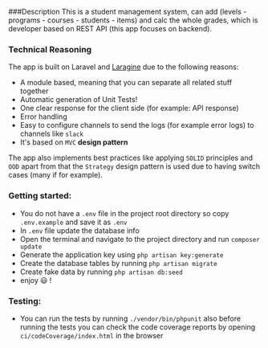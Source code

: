 ###Description
This is a student management system, can add (levels - programs - courses - students - items) and calc the whole grades, which is developer based on
REST API (this app focuses on backend).

### Technical Reasoning
The app is built on Laravel and [Laragine](https://github.com/yepwoo/laragine) due to the following reasons:
* A module based, meaning that you can separate all related stuff together
* Automatic generation of Unit Tests!
* One clear response for the client side (for example: API response)
* Error handling
* Easy to configure channels to send the logs (for example error logs) to channels like `slack`
* It's based on `MVC` **design pattern**

The app also implements best practices like applying `SOLID` principles and `OOD` apart from that the `Strategy` design pattern is used due to having switch cases (many if for example).

### Getting started:
* You do not have a `.env` file in the project root directory so copy `.env.example` and save it as `.env`
* In `.env` file update the database info
* Open the terminal and navigate to the project directory and run `composer update`
* Generate the application key using `php artisan key:generate`
* Create the database tables by running `php artisan migrate`
* Create fake data by running `php artisan db:seed`
* enjoy 😃 !

### Testing:
* You can run the tests by running `./vendor/bin/phpunit` 
  also before running the tests you can check the code coverage reports by opening `ci/codeCoverage/index.html` in the browser

